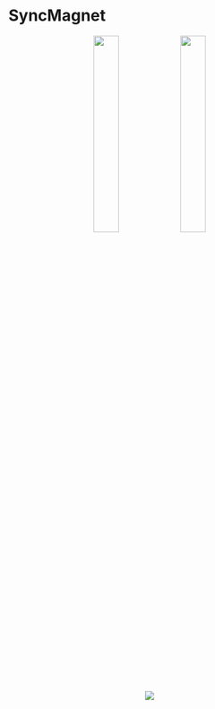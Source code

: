 # SyncMagnet

<div align = "center">
   <img src="https://github.com/Helmssyss/SyncMagnet/assets/84701901/2d20aa7f-fba2-4a8c-9e03-7ff47b9ffa94" width=30% height=30%>
   <img src="https://github.com/Helmssyss/SyncMagnet/assets/84701901/edc39b18-abde-4dde-9c45-71f9bd9433e1" width=30% height=30%>
</div>

<div align = "center">
   <img src = "https://github.com/Helmssyss/TempMail-Mobile-App/assets/84701901/01f40ea4-7c81-41a8-9cd7-000da25472b0">
</div>
